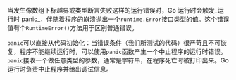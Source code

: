 当发生像数组下标越界或类型断言失败这样的运行错误时，Go 运行时会触发_运行时 panic_，伴随着程序的崩溃抛出一个`runtime.Error`接口类型的值。这个错误值有个`RuntimeError()`方法用于区别普通错误。

`panic`可以直接从代码初始化：当错误条件（我们所测试的代码）很严苛且不可恢复，程序不能继续运行时，可以使用`panic`函数产生一个中止程序的运行时错误。`panic`接收一个做任意类型的参数，通常是字符串，在程序死亡时被打印出来。Go 运行时负责中止程序并给出调试信息。

